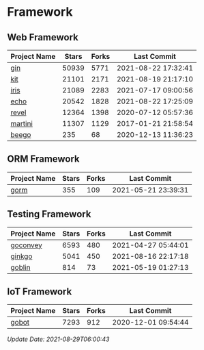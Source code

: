 # Framework

## Web Framework
| Project Name | Stars | Forks | Last Commit |
| ------------ | ----- | ----- | ----------- |
| [gin](https://github.com/gin-gonic/gin) | 50939 | 5771 | 2021-08-22 17:32:41 |
| [kit](https://github.com/go-kit/kit) | 21101 | 2171 | 2021-08-19 21:17:10 |
| [iris](https://github.com/kataras/iris) | 21089 | 2283 | 2021-07-17 09:00:56 |
| [echo](https://github.com/labstack/echo) | 20542 | 1828 | 2021-08-22 17:25:09 |
| [revel](https://github.com/revel/revel) | 12364 | 1398 | 2020-07-12 05:57:36 |
| [martini](https://github.com/go-martini/martini) | 11307 | 1129 | 2017-01-21 21:58:54 |
| [beego](https://github.com/astaxie/beego) | 235 | 68 | 2020-12-13 11:36:23 |

## ORM Framework
| Project Name | Stars | Forks | Last Commit |
| ------------ | ----- | ----- | ----------- |
| [gorm](https://github.com/jinzhu/gorm) | 355 | 109 | 2021-05-21 23:39:31 |

## Testing Framework
| Project Name | Stars | Forks | Last Commit |
| ------------ | ----- | ----- | ----------- |
| [goconvey](https://github.com/smartystreets/goconvey) | 6593 | 480 | 2021-04-27 05:44:01 |
| [ginkgo](https://github.com/onsi/ginkgo) | 5041 | 450 | 2021-08-16 22:17:18 |
| [goblin](https://github.com/franela/goblin) | 814 | 73 | 2021-05-19 01:27:13 |

## IoT Framework
| Project Name | Stars | Forks | Last Commit |
| ------------ | ----- | ----- | ----------- |
| [gobot](https://github.com/hybridgroup/gobot) | 7293 | 912 | 2020-12-01 09:54:44 |

*Update Date: 2021-08-29T06:00:43*